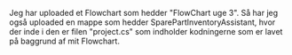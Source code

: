 Jeg har uploaded et Flowchart som hedder "FlowChart uge 3". 
Så har jeg også uploaded en mappe som hedder SparePartInventoryAssistant, hvor der inde i den er filen "project.cs" som indholder kodningerne som er lavet på baggrund af mit Flowchart. 
